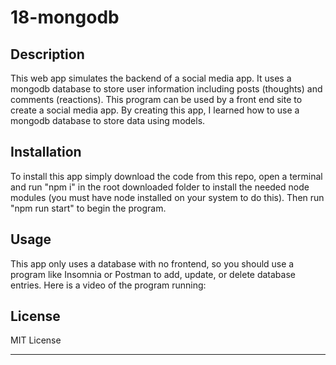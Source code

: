 # 18-mongodb

## Description

This web app simulates the backend of a social media app. It uses a mongodb database to store user information including posts (thoughts) and comments (reactions). This
program can be used by a front end site to create a social media app. By creating this app, I learned how to use a mongodb database to store data using models.

## Installation

To install this app simply download the code from this repo, open a terminal and run "npm i" in the root downloaded folder to install the needed node modules (you must have node installed on your system
to do this). Then run "npm run start" to begin the program.

## Usage

This app only uses a database with no frontend, so you should use a program like Insomnia or Postman to add, update, or delete database entries.
Here is a video of the program running: 

## License

MIT License

---
